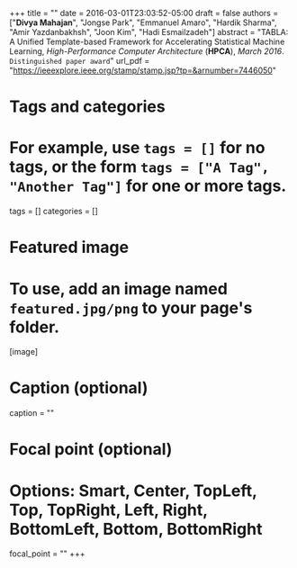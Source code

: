 +++
title = ""
date = 2016-03-01T23:03:52-05:00
draft = false
authors = ["**Divya Mahajan**", "Jongse Park", "Emmanuel Amaro", "Hardik Sharma", "Amir Yazdanbakhsh", "Joon Kim", "Hadi Esmailzadeh"]
abstract = "TABLA: A Unified Template-based Framework for Accelerating Statistical Machine Learning, *High-Performance Computer Architecture* (**HPCA**), *March 2016*. `Distinguished paper award`"
url_pdf = "https://ieeexplore.ieee.org/stamp/stamp.jsp?tp=&arnumber=7446050"

# Tags and categories
# For example, use `tags = []` for no tags, or the form `tags = ["A Tag", "Another Tag"]` for one or more tags.
tags = []
categories = []

# Featured image
# To use, add an image named `featured.jpg/png` to your page's folder. 
[image]
  # Caption (optional)
 caption = ""

  # Focal point (optional)
  # Options: Smart, Center, TopLeft, Top, TopRight, Left, Right, BottomLeft, Bottom, BottomRight
  focal_point = ""
+++
